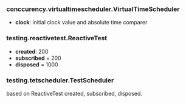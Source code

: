 
### conccurency.virtualtimescheduler.VirtualTimeScheduler 
- **clock**: initial clock value and absolute time comparer

### testing.reactivetest.ReactiveTest
- **created**: 200
- **subscribed** = 200
- **disposed** = 1000

### testing.tetscheduler.TestScheduler

based on ReactiveTest created, subscribed, disposed.
